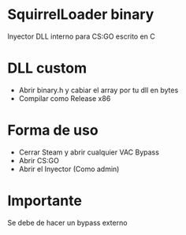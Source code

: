 # SquirrelLoader binary

Inyector DLL interno para CS:GO escrito en C

# DLL custom

 - Abrir binary.h y cabiar el array por tu dll en bytes
 - Compilar como Release x86

# Forma de uso

 - Cerrar Steam y abrir cualquier VAC Bypass
 - Abrir CS:GO
 - Abrir el Inyector (Como admin)

# Importante

Se debe de hacer un bypass externo
